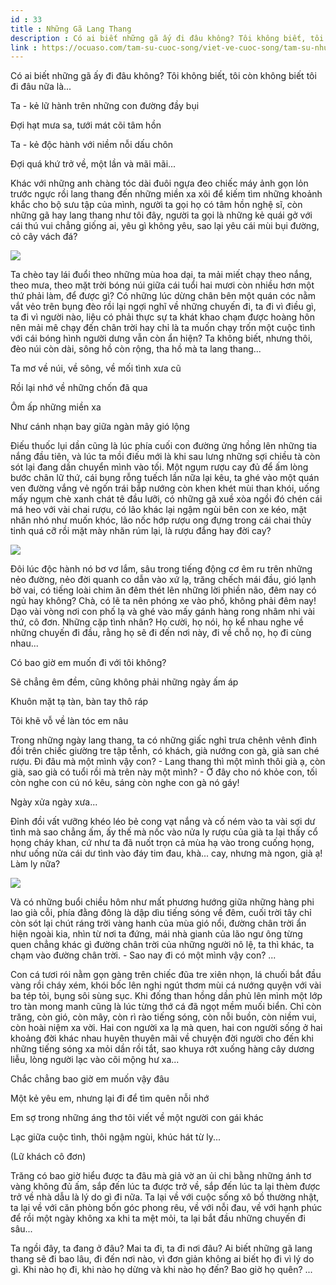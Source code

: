 ```yaml
---
id : 33
title : Những Gã Lang Thang
description : Có ai biết những gã ấy đi đâu không? Tôi không biết, tôi còn không biết tôi đi đâu nữa là...
link : https://ocuaso.com/tam-su-cuoc-song/viet-ve-cuoc-song/tam-su-nhung-ga-lang-thang.html
---
```


Có ai biết những gã ấy đi đâu không? Tôi không biết, tôi còn không biết
tôi đi đâu nữa là...

Ta - kẻ lữ hành trên những con đường đầy bụi

Đợi hạt mưa sa, tưới mát cõi tâm hồn

Ta - kẻ độc hành với niềm nỗi dấu chôn

Đợi quá khứ trở về, một lần và mãi mãi...

Khác với những anh chàng tóc dài đuôi ngựa đeo chiếc máy ảnh gọn lỏn trước
ngực rồi lang thang đến những miền xa xôi để kiếm tìm những khoảnh khắc
cho bộ sưu tập của mình, người ta gọi họ có tâm hồn nghệ sĩ, còn những gã
hay lang thang như tôi đây, người ta gọi là những kẻ quái gở với cái thú
vui chẳng giống ai, yêu gì không yêu, sao lại yêu cái mùi bụi đường, cỏ
cây vách đá?

![](https://ocuaso.com/wp-content/uploads/2016/05/V%C3%A0i-H%C3%ACnh-%E1%BA%A2nh-%C4%90%E1%BA%B9p-Kh%C6%A1i-D%E1%BA%ADy-C%E1%BA%A3m-H%E1%BB%A9ng-D%C3%A0nh-Cho-D%C3%A2n-Ph%C6%B0%E1%BB%A3t-8.jpg)

Ta chèo tay lái đuổi theo những mùa hoa dại, ta mải miết chạy theo nắng,
theo mưa, theo mặt trời bóng núi giữa cái tuổi hai mươi còn nhiều hơn một
thứ phải làm, để được gì? Có những lúc dừng chân bên một quán cóc nằm vắt
vẻo trên bụng đèo rồi lại ngợi nghĩ về những chuyến đi, ta đi vì điều gì,
ta đi vì người nào, liệu có phải thực sự ta khát khao chạm được hoàng hôn
nên mải mê chạy đến chân trời hay chỉ là ta muốn chạy trốn một cuộc tình
với cái bóng hình người dưng vẫn còn ẩn hiện? Ta không biết, nhưng thôi,
đèo núi còn dài, sông hồ còn rộng, tha hồ mà ta lang thang...

Ta mơ về núi, về sông, về mối tình xưa cũ

Rồi lại nhớ về những chốn đã qua

Ôm ấp những miền xa

Như cánh nhạn bay giữa ngàn mây gió lộng

Điếu thuốc lụi dần cũng là lúc phía cuối con đường ửng hồng lên những tia
nắng đầu tiên, và lúc ta mồi điếu mới là khi sau lưng những sợi chiều tà
còn sót lại đang dần chuyển mình vào tối. Một ngụm rượu cay đủ để ấm lòng
bước chân lữ thứ, cái bụng rỗng tuếch lần nữa lại kêu, ta ghé vào một quán
ven đường vắng vẻ ngốn trái bắp nướng còn khen khét mùi than khói, uống
mấy ngụm chè xanh chát tê đầu lưỡi, có những gã xuề xòa ngồi đó chén cái
má heo với vài chai rượu, có lão khác lại ngậm ngùi bên con xe kéo, mặt
nhăn nhó như muốn khóc, lão nốc hớp rượu ong đựng trong cái chai thủy tinh
quá cỡ rồi mặt mày nhăn rúm lại, là rượu đắng hay đời cay?

![](https://ocuaso.com/wp-content/uploads/2016/05/V%C3%A0i-H%C3%ACnh-%E1%BA%A2nh-%C4%90%E1%BA%B9p-Kh%C6%A1i-D%E1%BA%ADy-C%E1%BA%A3m-H%E1%BB%A9ng-D%C3%A0nh-Cho-D%C3%A2n-Ph%C6%B0%E1%BB%A3t-4..jpg)

Đôi lúc độc hành nó bơ vơ lắm, sâu trong tiếng động cơ êm ru trên những
nẻo đường, nẻo đời quanh co dẫn vào xứ lạ, trăng chếch mái đầu, gió lạnh
bờ vai, có tiếng loài chim ăn đêm thét lên những lời phiền não, đêm nay
có ngủ hay không? Chà, có lẽ ta nên phóng xe vào phố, không phải đêm nay!
Dạo vài vòng nơi con phố lạ và ghé vào mấy gánh hàng rong nhâm nhi vài thứ,
cô đơn. Những cặp tình nhân? Họ cười, họ nói, họ kể nhau nghe về những chuyến
đi đầu, rằng họ sẽ đi đến nơi này, đi về chỗ nọ, họ đi cùng nhau...

Có bao giờ em muốn đi với tôi không?

Sẽ chẳng êm đềm, cũng không phải những ngày ấm áp

Khuôn mặt tạ tàn, bàn tay thô ráp

Tôi khẽ vỗ về làn tóc em nâu

Trong những ngày lang thang, ta có những giấc nghỉ trưa chênh vênh đỉnh
đồi trên chiếc giường tre tập tễnh, có khách, già nướng con gà, già san
ché rượu. Đi đâu mà một mình vậy con? - Lang thang thì một mình thôi già
ạ, còn già, sao già có tuổi rồi mà trên này một mình? - Ở đây cho nó khỏe
con, tối còn nghe con cú nó kêu, sáng còn nghe con gà nó gáy!

Ngày xửa ngày xưa...

Đỉnh đồi vất vưỡng khéo léo bẻ cong vạt nắng và cố ném vào ta vài sợi dư
tình mà sao chẳng ấm, ấy thế mà nốc vào nửa ly rượu của già ta lại thấy
cổ họng cháy khan, cứ như ta đã nuốt trọn cả mùa hạ vào trong cuống họng,
như uống nửa cái dư tình vào đáy tim đau, khà... cay, nhưng mà ngon, già
ạ! Làm ly nữa?

![](https://ocuaso.com/wp-content/uploads/2016/03/tam-su-roi-cung-den-luc-ta-phai-quen-di-3.jpg)

Và có những buổi chiều hôm như mất phương hướng giữa những hàng phi lao
già cỗi, phía đằng đông là dập dìu tiếng sóng về đêm, cuối trời tây chỉ
còn sót lại chút ráng trời vàng hanh của mùa gió nổi, đường chân trời ẩn
hiện ngoài kia, nhìn từ nơi ta đứng, mái nhà gianh của lão ngư ông từng
quen chẳng khác gì đường chân trời của những người nô lệ, ta thì khác, ta
chạm vào đường chân trời. - Sao nay đi có một mình vậy con? ...

Con cá tươi rói nằm gọn gàng trên chiếc đũa tre xiên nhọn, lá chuối bắt
đầu vàng rồi cháy xém, khói bốc lên nghi ngút thơm mùi cá nướng quyện với
vài ba tép tỏi, bụng sôi sùng sục. Khi đống than hồng dần phủ lên mình một
lớp tro tàn mong manh cũng là lúc từng thớ cá đã ngọt mềm muối biển. Chỉ
còn trăng, còn gió, còn mây, còn rì rào tiếng sóng, còn nỗi buồn, còn niềm
vui, còn hoài niệm xa vời. Hai con người xa lạ mà quen, hai con người sống
ở hai khoảng đời khác nhau huyên thuyên mãi về chuyện đời người cho đến
khi những tiếng sóng xa mỏi dần rồi tắt, sao khuya rớt xuống hàng cây dương
liễu, lòng người lạc vào cõi mộng hư xa...

Chắc chẳng bao giờ em muốn vậy đâu

Một kẻ yêu em, nhưng lại đi để tìm quên nỗi nhớ

Em sợ trong những áng thơ tôi viết về một người con gái khác

Lạc giữa cuộc tình, thôi ngậm ngùi, khúc hát từ ly...

(Lữ khách cô đơn)

Trăng có bao giờ hiểu được ta đâu mà giả vờ an ủi chi bằng những ánh tơ
vàng không đủ ấm, sắp đến lúc ta được trở về, sắp đến lúc ta lại thèm được
trở về nhà dẫu là lý do gì đi nữa. Ta lại về với cuộc sống xô bồ thường
nhật, ta lại về với căn phòng bốn góc phong rêu, về với nỗi đau, về với
hạnh phúc để rồi một ngày không xa khi ta mệt mỏi, ta lại bắt đầu những
chuyến đi sâu...

Ta ngồi đây, ta đang ở đâu? Mai ta đi, ta đi nơi đâu? Ai biết những gã lang
thang sẽ đi bao lâu, đi đến nơi nào, vì đơn giản không ai biết họ đi vì
lý do gì. Khi nào họ đi, khi nào họ dừng và khi nào họ đến? Bao giờ họ quên?
...
